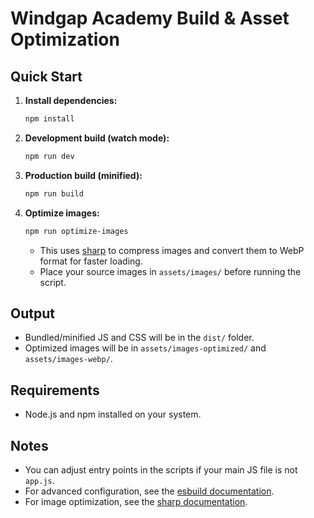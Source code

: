 # Windgap Academy Build & Asset Optimization

## Quick Start

1. **Install dependencies:**
   ```sh
   npm install
   ```
2. **Development build (watch mode):**
   ```sh
   npm run dev
   ```
3. **Production build (minified):**
   ```sh
   npm run build
   ```
4. **Optimize images:**

   ```sh
   npm run optimize-images
   ```

   - This uses [sharp](https://sharp.pixelplumbing.com/) to compress images and convert them to WebP format for faster loading.
   - Place your source images in `assets/images/` before running the script.

## Output

- Bundled/minified JS and CSS will be in the `dist/` folder.
- Optimized images will be in `assets/images-optimized/` and `assets/images-webp/`.

## Requirements

- Node.js and npm installed on your system.

## Notes

- You can adjust entry points in the scripts if your main JS file is not `app.js`.
- For advanced configuration, see the [esbuild documentation](https://esbuild.github.io/).
- For image optimization, see the [sharp documentation](https://sharp.pixelplumbing.com/).
